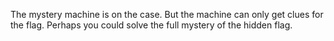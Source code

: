 The mystery machine is on the case. But the machine can only get clues for the flag. Perhaps you could solve the full mystery of the hidden flag.
